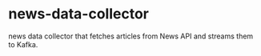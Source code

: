 # news-data-collector
news data collector that fetches articles from News API and streams them to Kafka.
